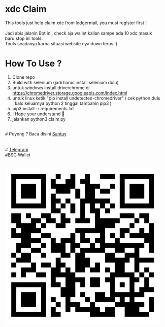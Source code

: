 # xdc Claim

 This tools just help claim xdc from ledgermail, you must register first !</br>
 </br>
 Jadi abis jalanin Bot ini, check aja wallet kalian sampe ada 10 xdc masuk baru stop ini tools.</br>
 Tools seadanya karna situasi website nya down terus :(</br>
 
# How To Use ?</br>
 1. Clone repo</br>
 2. Build with selenium (jadi harus install selenium dulu)</br>
 3. untuk windows install driverchrome di https://chromedriver.storage.googleapis.com/index.html</br>
 4. untuk linux ketik "pip install undetected-chromedriver" ( cek python dulu , kalo keluarnya python 2 tinggal tambahin pip3 )</br>
 5. pip3 install -r requirements.txt
 6. I Hope your understand 🙉</br>
 7. jalankan python3 claim.py</br>
</br>
# Puyeng ? Baca disini <a href="https://www.sans.eu.org/2021/01/review-cara-kerja-bot-shopee-sans.html" target="_blank">Santuy</a></br>
</br>
</br>
# <a href="https://www.sans.eu.org/2021/01/review-cara-kerja-bot-shopee-sans.html" target="_blank">Telegram</a></br>
#BSC Wallet</br>
</br>
</br>
<img src="photo6159025262319218372.jpg"/>
